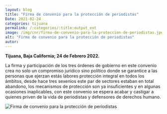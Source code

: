 ```yaml
---
layout: blog
title: "Firma de convenio para la protección de periodistas"
Date: 2021-02-24
categories: tijuana
permalink: /:categories/:title:output_ext
image: /img/cnr/firma-de-convenio-para-la-proteccion-de-periodistas.jpeg
alt: "Firma de convenio para la protección de periodistas"
autor:
---
```


**Tijuana, Baja California; 24 de Febrero 2022.** 

La firma y participación de los tres órdenes de gobierno en este convenio crea no solo un compromiso jurídico sino político donde se garantice a las personas que ejerzan estás labores protección integral en todos los ámbitos, desde hace tres sexenios este par de sectores estaban en total abandono, los mecanismos de protección son ya insuficientes y en algunas ocasiones inaplicables, con este convenio se espera acabar y castigar a quienes priven de la vida de periodistas y defensores de derechos humano.


<div id="carouselExampleSlidesOnly" class="carousel slide" data-ride="carousel">
  <div class="carousel-inner">
    <div class="carousel-item active">
       <img class="d-block w-100" src="/img/cnr/firma-de-convenio-para-la-proteccion-de-periodistas.jpeg" loading="lazy"  alt="Firma de convenio para la protección de periodistas">
    </div>
  </div>
</div>